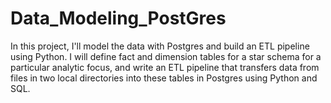 # Data_Modeling_PostGres
 In this project, I'll model the data with Postgres and build an ETL pipeline using Python.  I will define fact and dimension tables for a star schema for a particular analytic focus,  and write an ETL pipeline that transfers data from files in two local directories into these tables in Postgres using Python and SQL.
